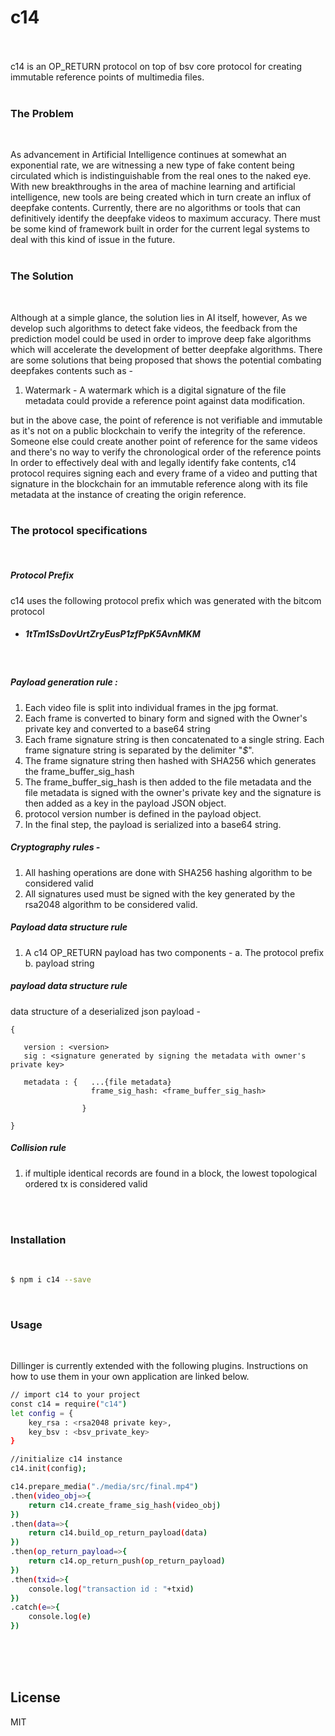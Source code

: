 # c14


<br>
<br>
c14 is an OP_RETURN protocol on top of bsv core protocol for creating immutable reference points of multimedia files.
<br>
<br>

 
### The Problem
<br>

As advancement in Artificial Intelligence continues at somewhat an exponential rate, we are witnessing a new type of fake content being circulated which is indistinguishable from the real ones to the naked eye. With new breakthroughs in the area of machine learning and artificial intelligence, new tools are being created which in turn create an influx of deepfake contents. Currently, there are no algorithms or tools that can definitively identify the deepfake videos to maximum accuracy. There must be some kind of framework built in order for the current legal systems to deal with this kind of issue in the future.
<br>
<br>



### The Solution
<br>

Although at a simple glance, the solution lies in AI itself, however, As we develop such algorithms to detect fake videos, the feedback from the prediction model could be used in order to improve deep fake algorithms which will accelerate the development of better deepfake algorithms. There are some solutions that being proposed that shows the potential combating deepfakes contents such as -
1. Watermark - A watermark which is a digital signature of the file metadata could provide a reference point against data modification.

but in the above case, the point of reference is not verifiable and immutable as it's not on a public blockchain to verify the integrity of the reference. Someone else could create another point of reference for the same videos and there's no way to verify the chronological order of the reference points
In order to effectively deal with and legally identify fake contents, c14 protocol requires signing each and every frame of a video and putting that signature in the blockchain for an immutable reference along with its file metadata at the instance of creating the origin reference.
<br>
<br>


### The protocol specifications 
<br>

##### Protocol Prefix
c14 uses the following protocol prefix which was generated with the bitcom protocol 
<br>
 - ##### 1tTm1SsDovUrtZryEusP1zfPpK5AvnMKM

<br>

##### Payload generation rule : 
1. Each video file is split into individual frames in the jpg format.
2. Each frame is converted to binary form and signed with the Owner's private key and converted to a base64 string
3. Each frame signature string is then concatenated to a single string. Each frame signature string is separated by the delimiter  "_$_".
4. The frame signature string then hashed with SHA256 which generates the frame_buffer_sig_hash
5. The frame_buffer_sig_hash is then added to the file metadata and the file metadata is signed with the owner's private key and the signature is then added as a key in the payload JSON object.
6. protocol version number is defined in the payload object.
7. In the final step, the payload is serialized into a base64 string.
 
##### Cryptography rules - 
1. All hashing operations are done with SHA256 hashing algorithm to be considered valid
2. All signatures used must be signed with the key generated by the rsa2048 algorithm to be considered valid.

##### Payload data structure rule
1. A c14 OP_RETURN payload has two components - a. The protocol prefix b. payload string

##### payload data structure rule


data structure of a deserialized json payload  -

```
{

   version : <version>
   sig : <signature generated by signing the metadata with owner's private key>
   
   metadata : {   ...{file metadata}
                  frame_sig_hash: <frame_buffer_sig_hash> 
                  
                }

}
```




##### Collision rule
1. if multiple identical records are found in a block, the lowest topological ordered tx is considered valid
<br>
<br>


### Installation
<br>

```sh
$ npm i c14 --save
```

<br>

### Usage
<br>

Dillinger is currently extended with the following plugins. Instructions on how to use them in your own application are linked below.

```sh
// import c14 to your project
const c14 = require("c14") 
let config = {
    key_rsa : <rsa2048 private key>,
    key_bsv : <bsv_private_key>
}

//initialize c14 instance 
c14.init(config);

c14.prepare_media("./media/src/final.mp4")
.then(video_obj=>{
    return c14.create_frame_sig_hash(video_obj)
})
.then(data=>{
    return c14.build_op_return_payload(data)
})
.then(op_return_payload=>{
    return c14.op_return_push(op_return_payload)
})
.then(txid=>{
    console.log("transaction id : "+txid)
})
.catch(e=>{
    console.log(e)
})
```

<br>
<br>
<br>


License
----

MIT

